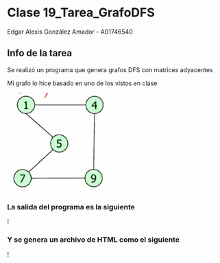 # Clase 19_Tarea_GrafoDFS

Edgar Alexis González Amador - A01746540

## Info de la tarea

Se realizó un programa que genera grafos DFS con matrices adyacentes

Mi grafo lo hice basado en uno de los vistos en clase

![alt Grafo base](https://raw.githubusercontent.com/A01746540/SEM9Algoritmos/main/Tareas/Clase%2019_Tarea_GrafoDFS/Grafo_base.png)

### La salida del programa es la siguiente

!

### Y se genera un archivo de HTML como el siguiente

!
